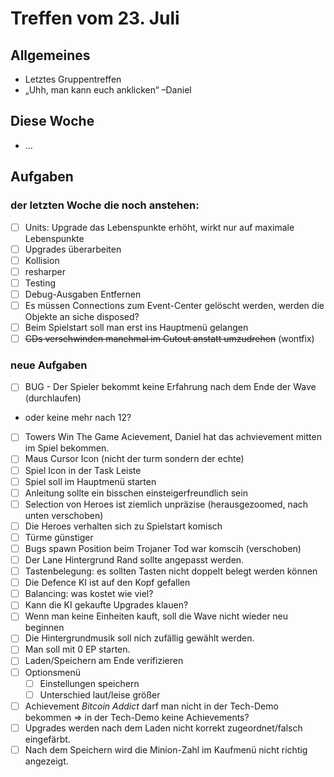# Treffen vom 23. Juli

## Allgemeines

* Letztes Gruppentreffen
* „Uhh, man kann euch anklicken“ –Daniel

## Diese Woche

* …

## Aufgaben
### der letzten Woche die noch anstehen:
+ [ ] Units: Upgrade das Lebenspunkte erhöht, wirkt nur auf maximale Lebenspunkte
+ [ ] Upgrades überarbeiten
+ [ ] Kollision
+ [ ] resharper
+ [ ] Testing
+ [ ] Debug-Ausgaben Entfernen
+ [ ] Es müssen Connections zum Event-Center gelöscht werden, werden die Objekte an siche disposed?
+ [ ] Beim Spielstart soll man erst ins Hauptmenü gelangen
+ [ ] ~~CDs verschwinden manchmal im Cutout anstatt umzudrehen~~ (wontfix)

### neue Aufgaben
+ [ ] BUG - Der Spieler bekommt keine Erfahrung nach dem Ende der Wave (durchlaufen)
 * oder keine mehr nach 12?
+ [ ] Towers Win The Game Acievement, Daniel hat das achvievement mitten im Spiel bekommen.
+ [ ] Maus Cursor Icon (nicht der turm sondern der echte)
+ [ ] Spiel Icon in der Task Leiste
+ [ ] Spiel soll im Hauptmenü starten
+ [ ] Anleitung sollte ein bisschen einsteigerfreundlich sein
+ [ ] Selection von Heroes ist ziemlich unpräzise (herausgezoomed, nach unten verschoben)
+ [ ] Die Heroes verhalten sich zu Spielstart komisch
+ [ ] Türme günstiger
+ [ ] Bugs spawn Position beim Trojaner Tod war komscih (verschoben)
+ [ ] Der Lane Hintergrund Rand sollte angepasst werden.
+ [ ] Tastenbelegung: es sollten Tasten nicht doppelt belegt werden können
+ [ ] Die Defence KI ist auf den Kopf gefallen
+ [ ] Balancing: was kostet wie viel?
+ [ ] Kann die KI gekaufte Upgrades klauen?
+ [ ] Wenn man keine Einheiten kauft, soll die Wave nicht wieder neu beginnen
+ [ ] Die Hintergrundmusik soll nich zufällig gewählt werden.
+ [ ] Man soll mit 0 EP starten.
+ [ ] Laden/Speichern am Ende verifizieren
+ [ ] Optionsmenü
    + [ ] Einstellungen speichern
    + [ ] Unterschied laut/leise größer
+ [ ] Achievement *Bitcoin Addict* darf man nicht in der Tech-Demo bekommen => in der Tech-Demo keine Achievements?
+ [ ] Upgrades werden nach dem Laden nicht korrekt zugeordnet/falsch eingefärbt.
+ [ ] Nach dem Speichern wird die Minion-Zahl im Kaufmenü nicht richtig angezeigt.